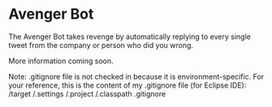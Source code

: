 # Avenger Bot

The Avenger Bot takes revenge by automatically replying to every single tweet from the company or person who did you wrong.

More information coming soon. 

Note: .gitignore file is not checked in because it is environment-specific.
For your reference, this is the content of my .gitignore file (for Eclipse IDE):
/target
/.settings
/.project
/.classpath
.gitignore

